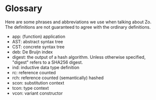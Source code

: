 # Glossary

Here are some phrases and abbreviations
we use when talking about Zo.
The definitions are not guaranteed to agree
with the ordinary definitions.

- app: (function) application
- AST: abstract syntax tree
- CST: concrete syntax tree
- deb: De Bruijn index
- digest: the output of a hash algorithm.
  Unless otherwise specified, "digest" refers to
  a SHA256 digest.
- ind: inductive data type definition
- rc: reference counted
- rch: reference counted (semantically) hashed
- scon: substitution context
- tcon: type context
- vcon: variant constructor

